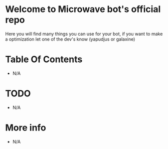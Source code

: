 # Welcome to Microwave bot's official repo
Here you will find many things you can use for your bot, if you want to make a optimization let one of the dev's know (yapudjus or galaxine)

# Table Of Contents

- N/A

# TODO

- N/A

# More info

- N/A

